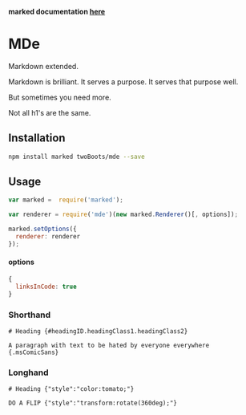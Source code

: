 **marked documentation [here](https://github.com/chjj/marked)**

# MDe

Markdown extended.

Markdown is brilliant. It serves a purpose. It serves that purpose well.

But sometimes you need more.

Not all h1's are the same.

## Installation

```bash
npm install marked twoBoots/mde --save
```

## Usage

```javascript
var marked =  require('marked');

var renderer = require('mde')(new marked.Renderer()[, options]);

marked.setOptions({
  renderer: renderer
});
```

#### options
```javascript
{
  linksInCode: true
}
```

### Shorthand

`# Heading {#headingID.headingClass1.headingClass2}`

`A paragraph with text to be hated by everyone everywhere {.msComicSans}`

### Longhand

`# Heading {"style":"color:tomato;"}`

`DO A FLIP {"style":"transform:rotate(360deg);"}`
